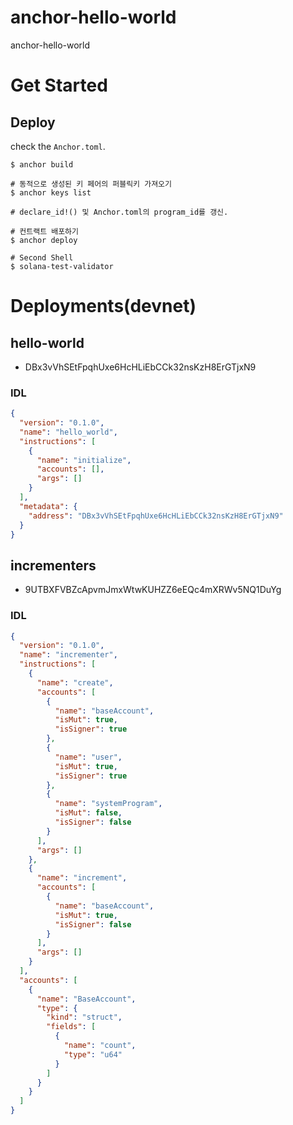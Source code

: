 # anchor-hello-world
anchor-hello-world



# Get Started



## Deploy

check the `Anchor.toml`.
```
$ anchor build

# 동적으로 생성된 키 페어의 퍼블릭키 가져오기
$ anchor keys list

# declare_id!() 및 Anchor.toml의 program_id를 갱신.

# 컨트랙트 배포하기
$ anchor deploy

# Second Shell
$ solana-test-validator
```



# Deployments(devnet)



## hello-world

- DBx3vVhSEtFpqhUxe6HcHLiEbCCk32nsKzH8ErGTjxN9

### IDL
```json
{
  "version": "0.1.0",
  "name": "hello_world",
  "instructions": [
    {
      "name": "initialize",
      "accounts": [],
      "args": []
    }
  ],
  "metadata": {
    "address": "DBx3vVhSEtFpqhUxe6HcHLiEbCCk32nsKzH8ErGTjxN9"
  }
}
```

## incrementers
- 9UTBXFVBZcApvmJmxWtwKUHZZ6eEQc4mXRWv5NQ1DuYg

### IDL
```json
{
  "version": "0.1.0",
  "name": "incrementer",
  "instructions": [
    {
      "name": "create",
      "accounts": [
        {
          "name": "baseAccount",
          "isMut": true,
          "isSigner": true
        },
        {
          "name": "user",
          "isMut": true,
          "isSigner": true
        },
        {
          "name": "systemProgram",
          "isMut": false,
          "isSigner": false
        }
      ],
      "args": []
    },
    {
      "name": "increment",
      "accounts": [
        {
          "name": "baseAccount",
          "isMut": true,
          "isSigner": false
        }
      ],
      "args": []
    }
  ],
  "accounts": [
    {
      "name": "BaseAccount",
      "type": {
        "kind": "struct",
        "fields": [
          {
            "name": "count",
            "type": "u64"
          }
        ]
      }
    }
  ]
}

```